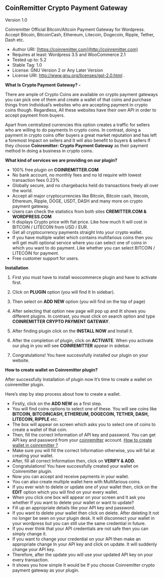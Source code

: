 CoinRemitter Crypto Payment Gateway
-----------------------------------------------------------

Version 1.0

Coinremitter Official Bitcoin/Altcoin Payment Gateway for Wordpress. Accept Bitcoin, BitcoinCash, Ethereum, Litecoin, Dogecoin, Ripple, Tether, Dash etc.

* Author URI: [https://coinremitter.com](http://coinremitter.com)
* Requires at least: Wordpress 3.5 and WooCommerce 2.1
* Tested up to: 5.2
* Stable Tag: 1.0
* License: GNU Version 2 or Any Later Version
* License URI: http://www.gnu.org/licenses/gpl-2.0.html
.


**What Is Crypto Payment Gateway? -**

There are ample of Crypto Coins are available on crypto payment gateways you can pick one of them and create a wallet of that coins and purchase things from Individual’s websites who are accepting payment in crypto coins though. Regardless, All these websites have their own API in order to accept payment from buyers.

Apart from centralized currencies this option creates a traffic for sellers who are willing to do payments In crypto coins. In contrast, doing a payment in crypto coins offer buyers a great market  reputation and has left a foremost Impact on sellers and It will also benefit to buyers & sellers If they choose **Coinremitter: Crypto Payment Gateway** as their payment method In doing a business in crypto coins.


**What kind of services we are providing on our plugin?**

* 100% free plugin on **COINREMITTER.COM**
* No bank account, no monthly fees and no Id require with lowest transaction fees 0.23%
* Globally secure, and no chargebacks held do transactions freely all over the world.
* Accept all major cryptocurrencies like Bitcoin, Bitcoin cash, litecoin, Ethereum, Ripple, DOGE, USDT, DASH and many more on crypto payment gateway.
* Users can check the statistics from both sites **CREMITTER.COM & WORDPRESS.COM**
* It displays Crypto price with fiat price. Like how much It will cost in BITCOIN / LITECOIN from USD / EUR.
* Get all cryptocurrency payments straight Into your crypto wallet. 
* If you have multiple wallet which contains multifarious coins then you will get multi optional service where you can select one of coins in which you want to do payment. Like whether you can select BITCOIN / LITECOIN for payment.
* Free customer support for users.


**Installation**

1. First you must have to install woocommerce plugin and have to activate first.

2. Click on **PLUGIN** option (you will find It In sidebar). 	

3. Then select on **ADD NEW** option (you will find on the top of page)

4. After selecting that option new page will pop up and iIt shows you different plugins. In contrast, you must click on search option and type **COINREMITTER CRYPTO PAYMENT GATEWAY**.

5. After finding plugin click on the **INSTALL NOW** and Install it.

6. After the completion of plugin, click on **ACTIVATE**. When you activate our plug in you will see **COINREMITTER** appear in sidebar.

7. Congratulations! You have successfully installed our plugin on your website.

**How to create wallet on Coinremitter plugin?**
 
After successfully Installation of plugin now It’s time to create a wallet on coinremitter plugin.

Here’s step by step process about how to create a wallet.


* Firstly, click on the **ADD NEW** as a first step.
* You will find coins options to select one of these. You will see coins like **BITCOIN, BITCOINCASH, ETHEREUM, DOGECOIN, TETHER, DASH, LITECOIN, RIPPLE** etc.
* The box will appear on screen which asks you to select one of coins to create a wallet of that coin.
* Then, fill  the correct Information of API key and password. You can get API key and password from your [coinremitter](https://coinremitter.com/) account. [How to create wallet in coinremitter ?](https://coinremitter.com/)
* Make sure you will fill the correct Information otherwise, you will fail at creating your wallet.
* After, fill all correct Information then, click on **VERIFY & ADD**.
* Congratulations! You have successfully created your wallet on Coinremitter plugin.
* Now you can accept and receive payments in your wallet.
* You can also create multiple wallet here with Multifarious coins.
* If you ever wish to delete or update one of your wallet then, click on the **EDIT** option which you will find on your every wallet.
* When you click one box will appear on your screen and It ask you whether If you want to delete your wallet or want to update?
* Fill up an appropriate details like your API key and password.
* If you want to delete your wallet then click on delete. After deleting It not no longer be seen on your plugin desk. It will disconnect your wallet in your wordpress but you can still use the same credential in future.
* If you ever think that your API credentials are not safe then you can simply change it.
* If you want to change your credential on your API then make an appropriate change In your API key and click on update. It will suddenly change your API key.
* Therefore, after the update you will use your updated API key on your every transaction.
* It shows you how simple It would be If you choose Coinremitter crypto payment  gateway as your plugin.





